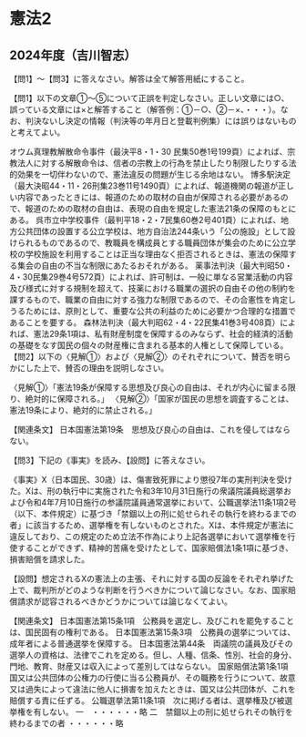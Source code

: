 # 憲法2




## 2024年度（吉川智志）
【問1】～【問3】に答えなさい。解答は全て解答用紙にすること。

【問1】以下の文章①～⑤について正誤を判定しなさい。正しい文章には○、誤っている文章には×と解答すること（解答例：①－○、②－×、・・・）。なお、判決ないし決定の情報（判決等の年月日と登載判例集）には誤りはないものと考えてよい。

オウム真理教解散命令事件（最決平8・1・30 民集50巻1号199頁）によれば、宗教法人に対する解散命令は、信者の宗教上の行為を禁止したり制限したりする法的効果を一切伴わないので、憲法違反の問題が生じる余地はない。
博多駅決定（最大決昭44・11・26刑集23巻11号1490頁）によれば、報道機関の報道が正しい内容であったときには、報道のための取材の自由が保障される必要があるので、報道のための取材の自由は、表現の自由を規定した憲法21条の保障のもとにある。
呉市立中学校事件（最判平18・2・7民集60巻2号401頁）によれば、地方公共団体の設置する公立学校は、地方自治法244条いう「公の施設」として設けられるものであるので、教職員を構成員とする職員団体が集会のために公立学校の学校施設を利用することは正当な理由なく拒否されるときは、憲法の保障する集会の自由の不当な制限にあたるおそれがある。
薬事法判決（最大判昭50・4・30民集29巻4号572頁）によれば、許可制は、一般に単なる営業活動の内容及び様式に対する規制を超えて、技薬における職業の選択の自由その他の制約を課するもので、職業の自由に対する強力な制限であるので、その合憲性を肯定しうるためには、原則として、重要な公共の利益のために必要かつ合理的な措置であることを要する。
森林法判決（最大判昭62・4・22民集41巻3号408頁）によれば、憲法29条1項は、私有財産制度を保障するのみならず、社会的経済的活動の基礎をなす国民の個々の財産権に含まれる基本的人権として保障している。
【問2】以下の〈見解①〉および〈見解②〉のそれぞれについて、賛否を明らかにした上で、賛否の理由を説明しなさい。

〈見解①〉「憲法19条が保障する思想及び良心の自由は、それが内心に留まる限り、絶対的に保障される。」
〈見解②〉「国家が国民の思想を調査することは、憲法19条により、絶対的に禁止される。」

【関連条文】
日本国憲法第19条　思想及び良心の自由は、これを侵してはならない。

【問3】下記の《事実》を読み、【設問】に答えなさい。

《事実》X（日本国民、30歳）は、傷害致死罪により懲役7年の実刑判決を受けた。Xは、刑の執行中に実施された令和3年10月31日施行の衆議院議員総選挙および令和4年7月10日施行の参議院議員通常選挙において、公職選挙法11条1項2号（以下、本件規定）に基づき「禁錮以上の刑に処せられその執行を終わるまでの者」に該当するため、選挙権を有しないものとされた。Xは、本件規定が憲法に違反しており、この規定のため立法不作為により上記各選挙において選挙権を行使することができず、精神的苦痛を受けたとして、国家賠償法1条1項に基づき、損害賠償を請求した。

【設問】想定されるXの憲法上の主張、それに対する国の反論をそれぞれ挙げた上で、裁判所がどのような判断を行うべきかについて論じなさい。なお、国家賠償請求が認容されるべきかどうかについては論じなくてよい。

【関連条文】
日本国憲法第15条1項　公務員を選定し、及びこれを罷免することは、国民固有の権利である。
日本国憲法第15条3項　公務員の選挙については、成年者による普通選挙を保障する。
日本国憲法第44条　両議院の議員及びその選挙人の資格は、法律でこれを定める。但し、人種、信条、性別、社会的身分、門地、教育、財産又は収入によって差別してはならない。
国家賠償法第1条1項　国又は公共団体の公権力の行使に当る公務員が、その職務を行うについて、故意又は過失によって違法に他人に損害を加えたときは、国又は公共団体が、これを賠償する責に任ずる。
公職選挙法第11条1項　次に掲げる者は、選挙権及び被選挙権を有しない。
一　・・・・・・略
二　禁錮以上の刑に処せられその執行を終わるまでの者
・・・・・・略